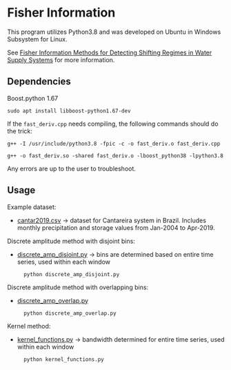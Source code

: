 # Fisher Information

This program utilizes Python3.8 and was developed on Ubuntu in Windows Subsystem for Linux.

See [Fisher Information Methods for Detecting Shifting Regimes in Water Supply Systems](https://repository.lib.ncsu.edu/handle/1840.20/36907) for more information.

## Dependencies

Boost.python 1.67

    sudo apt install libboost-python1.67-dev

If the `fast_deriv.cpp` needs compiling, the following commands should do the trick:

    g++ -I /usr/include/python3.8 -fpic -c -o fast_deriv.o fast_deriv.cpp

    g++ -o fast_deriv.so -shared fast_deriv.o -lboost_python38 -lpython3.8

Any errors are up to the user to troubleshoot.

## Usage

Example dataset:
* [cantar2019.csv](cantar2019.csv) -> dataset for Cantareira system in Brazil. Includes monthly precipitation and storage values from Jan-2004 to Apr-2019.

Discrete amplitude method with disjoint bins:
* [discrete_amp_disjoint.py](discrete_amp_disjoint.py) -> bins are determined based on entire time series, used within each window

        python discrete_amp_disjoint.py

Discrete amplitude method with overlapping bins:
* [discrete_amp_overlap.py](discrete_amp_overlap.py)

        python discrete_amp_overlap.py

Kernel method:
* [kernel_functions.py](kernel_functions.py) -> bandwidth determined for entire time series, used within each window

        python kernel_functions.py
